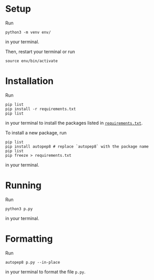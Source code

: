 # Setup

Run

```
python3 -m venv env/
```

in your terminal.

Then, restart your terminal or run

```
source env/bin/activate
```

# Installation

Run

```
pip list
pip install -r requirements.txt
pip list
```

in your terminal to install the packages listed in
[`requirements.txt`](requirements.txt).

To install a new package, run

```
pip list
pip install autopep8 # replace `autopep8` with the package name
pip list
pip freeze > requirements.txt
```

in your terminal.

# Running

Run

```
python3 p.py
```

in your terminal.

# Formatting

Run

```
autopep8 p.py --in-place
```

in your terminal to format the file `p.py`.
